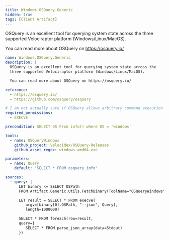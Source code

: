 ```yaml
---
title: Windows.OSQuery.Generic
hidden: true
tags: [Client Artifact]
---
```


OSQuery is an excellent tool for querying system state across the
three supported Velociraptor platform (Windows/Linux/MacOS).

You can read more about OSQuery on https://osquery.io/


```yaml
name: Windows.OSQuery.Generic
description: |
  OSQuery is an excellent tool for querying system state across the
  three supported Velociraptor platform (Windows/Linux/MacOS).

  You can read more about OSQuery on https://osquery.io/

reference:
  - https://osquery.io/
  - https://github.com/osquery/osquery

# I am not actually sure if OSQuery allows arbitrary command execution via SQL?
required_permissions:
  - EXECVE

precondition: SELECT OS From info() where OS = 'windows'

tools:
  - name: OSQueryWindows
    github_project: Velocidex/OSQuery-Releases
    github_asset_regex: windows-amd64.exe

parameters:
  - name: Query
    default: "SELECT * FROM osquery_info"

sources:
  - query: |
      LET binary <= SELECT OSPath
      FROM Artifact.Generic.Utils.FetchBinary(ToolName="OSQueryWindows")

      LET result = SELECT * FROM execve(
         argv=[binary[0].OSPath, "--json", Query],
         length=1000000)

      SELECT * FROM foreach(row=result,
      query={
         SELECT * FROM parse_json_array(data=Stdout)
      })

```
